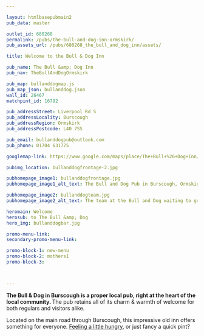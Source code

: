 ```yaml
---

layout: htmlbasepubmain2
pub_data: master

outlet_id: 680268
permalink: /pubs/the-bull-and-dog-inn-ormskirk/
pub_assets_url: /pubs/680268_the_bull_and_dog_inn/assets/

title: Welcome to the Bull & Dog Inn

pub_name: The Bull &amp; Dog Inn
pub_nav: TheBullAndDogOrmskirk

pub_map: bullanddogmap.js
pub_map_json: bullanddog.json
wall_id: 26467
matchpint_id: 16792 

pub_addressStreet: Liverpool Rd S
pub_addressLocality: Burscough
pub_addressRegion: Ormskirk
pub_addressPostcode: L40 7SS

pub_email: bullanddogpub@outlook.com
pub_phone: 01704 631775

googlemap-link: https://www.google.com/maps/place/The+Bull+%26+Dog+Inn/@53.5877643,-2.8637967,17z/data=!3m1!4b1!4m5!3m4!1s0x0:0x3393719ed871bb64!8m2!3d53.5877643!4d-2.861608

pubimg_location: bullanddogfrontage-2.jpg

pubhomepage_image1: bullanddogfrontage.jpg
pubhomepage_image1_alt_text: The Bull and Dog Pub in Burscough, Ormskirk.

pubhomepage_image2: bullanddogteam.jpg
pubhomepage_image2_alt_text: The team at the Bull and Dog waiting to greet you.

heromain: Welcome
herosub: to The Bull &amp; Dog
hero_img: bullanddogbar.jpg

promo-menu-link:
secondary-promo-menu-link: 

promo-block-1: new-menu
promo-block-2: mothers1
promo-block-3: 



---
```



<p><strong>The Bull & Dog in Burscough is a proper local pub, right at the heart of the local community. </strong>The pub retains all of its charm & warmth of welcome for both regulars and visitors alike.</p>
<p>Located on the main road through Burscough, this impressive old inn offers something for everyone. <a href="/pubs/the-bull-and-dog-inn-ormskirk/food-and-drink/">Feeling a little hungry</a>, or just fancy a quick pint?</p>

